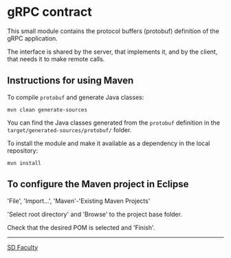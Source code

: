 # gRPC contract

This small module contains the protocol buffers (protobuf) definition of the gRPC application.

The interface is shared by the server, that implements it, and
by the client, that needs it to make remote calls.


## Instructions for using Maven

To compile `protobuf` and generate Java classes:

```
mvn clean generate-sources
```

You can find the Java classes generated from the `protobuf` definition in the `target/generated-sources/protobuf/` folder.

To install the module and make it available as a dependency in the local repository:

```
mvn install
```


## To configure the Maven project in Eclipse

'File', 'Import...', 'Maven'-'Existing Maven Projects'

'Select root directory' and 'Browse' to the project base folder.

Check that the desired POM is selected and 'Finish'.


----

[SD Faculty](mailto:leic-sod@disciplinas.tecnico.ulisboa.pt)
